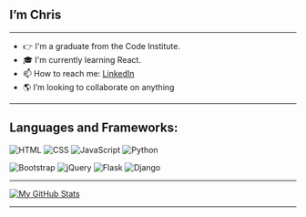 ## I’m Chris

---

- 👉 I'm a graduate from the Code Institute.
- 🎓 I'm currently learning React.
- 📫 How to reach me: [LinkedIn](https://www.linkedin.com/in/chrisbirrell17/)
- 🌎 I’m looking to collaborate on anything

---

## Languages and Frameworks:

![HTML](https://img.shields.io/badge/-HTML5-E34F26?logo=html5&logoColor=white&style=for-the-badge)
![CSS](https://img.shields.io/badge/-CSS3-1572B6?logo=css3&logoColor=white&style=for-the-badge)
![JavaScript](https://img.shields.io/badge/-JavaScript-F7DF1E?logo=javascript&logoColor=white&style=for-the-badge)
![Python](https://img.shields.io/badge/-Python-3776AB?logo=python&logoColor=white&style=for-the-badge)

![Bootstrap](https://img.shields.io/badge/-Bootstrap-7952B3?logo=bootstrap&logoColor=white&style=for-the-badge)
![jQuery](https://img.shields.io/badge/-jQuery-0769AD?logo=jquery&logoColor=white&style=for-the-badge)
![Flask](https://img.shields.io/badge/-Flask-000000?logo=flask&logoColor=white&style=for-the-badge)
![Django](https://img.shields.io/badge/-Django-092E20?logo=django&logoColor=white&style=for-the-badge)

---

[![My GitHub Stats](https://github-readme-stats.vercel.app/api/?username=Birrellc&count_private=true&theme=tokyonight&showicons=true)]()

---


